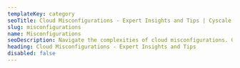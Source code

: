 ```yaml
---
templateKey: category
seoTitle: Cloud Misconfigurations - Expert Insights and Tips | Cyscale Blog
slug: misconfigurations
name: Misconfigurations
seoDescription: Navigate the complexities of cloud misconfigurations. Get insights on prevention, detection, and solutions for securing your cloud infrastructure.
heading: Cloud Misconfigurations - Expert Insights and Tips
disabled: false
---
```

